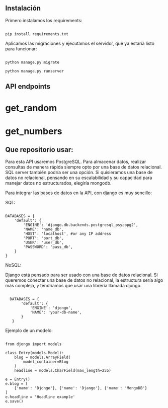 ## Instalación

Primero instalamos los requirements:
```

pip install requirements.txt
```


Aplicamos las migraciones y ejecutamos el servidor, que ya estaría listo para funcionar:
```

python manage.py migrate

python manage.py runserver
```

## API endpoints

# get_random

# get_numbers


## Que repositorio usar:
Para esta API usaremos PostgreSQL. Para almacenar datos, realizar consultas de manera rápida siempre opto por una base de datos relacional. SQL server también podría ser una opción. Si quisieramos una base de datos no relacional, pensando en su escalabilidad y su capacidad para manejar datos no estructurados, elegiría mongodb.

Para integrar las bases de datos en la API, con django es muy sencillo:

SQL:

```

DATABASES = {
    'default': {
        'ENGINE': 'django.db.backends.postgresql_psycopg2',
        'NAME': 'name_db',
        'HOST': 'localhost', #or any IP address
        'PORT': 'port_db',
        'USER': 'user_db',
        'PASSWORD': 'pass_db',
    }
}
```


NoSQL:

Django está pensado para ser usado con una base de datos relacional. Si queremos conectar una base de datos no relacional, la estructura sería algo más compleja, y tendríamos que usar una librería llamada djongo.


```

  DATABASES = {
       'default': {
           'ENGINE': 'djongo',
           'NAME': 'your-db-name',
       }
   }

```



Ejemplo de un modelo:

```

from djongo import models

class Entry(models.Model):
    blog = models.ArrayField(
        model_container=Blog
    )    
    headline = models.CharField(max_length=255)    

e = Entry()
e.blog = [
    {'name': 'Djongo'}, {'name': 'Django'}, {'name': 'MongoDB'}
]
e.headline = 'Headline example'
e.save()

```
